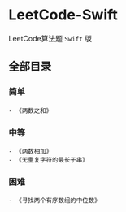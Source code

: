 # LeetCode-Swift
LeetCode算法题 `Swift` 版

## 全部目录

### 简单
	- 《两数之和》


### 中等
	- 《两数相加》
	- 《无重复字符的最长子串》

### 困难
	- 《寻找两个有序数组的中位数》